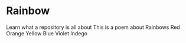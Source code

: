 # Rainbow
Learn what a repository is all about
This is a poem about Rainbows
Red 
Orange
Yellow
Blue
Violet
Indego
